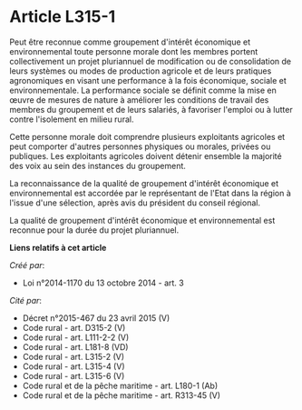 # Article L315-1

Peut être reconnue comme groupement d'intérêt économique et environnemental toute personne morale dont les membres portent
collectivement un projet pluriannuel de modification ou de consolidation de leurs systèmes ou modes de production agricole et
de leurs pratiques agronomiques en visant une performance à la fois économique, sociale et environnementale. La performance
sociale se définit comme la mise en œuvre de mesures de nature à améliorer les conditions de travail des membres du
groupement et de leurs salariés, à favoriser l'emploi ou à lutter contre l'isolement en milieu rural. 

Cette personne morale doit comprendre plusieurs exploitants agricoles et peut comporter d'autres personnes physiques ou
morales, privées ou publiques. Les exploitants agricoles doivent détenir ensemble la majorité des voix au sein des instances
du groupement. 

La reconnaissance de la qualité de groupement d'intérêt économique et environnemental est accordée par le représentant de
l'Etat dans la région à l'issue d'une sélection, après avis du président du conseil régional. 

La qualité de groupement d'intérêt économique et environnemental est reconnue pour la durée du projet pluriannuel.

**Liens relatifs à cet article**

_Créé par_:

  - Loi n°2014-1170 du 13 octobre 2014 - art. 3

_Cité par_:

  - Décret n°2015-467 du 23 avril 2015 (V)
  - Code rural - art. D315-2 (V)
  - Code rural - art. L111-2-2 (V)
  - Code rural - art. L181-8 (VD)
  - Code rural - art. L315-2 (V)
  - Code rural - art. L315-4 (V)
  - Code rural - art. L315-6 (V)
  - Code rural et de la pêche maritime - art. L180-1 (Ab)
  - Code rural et de la pêche maritime - art. R313-45 (V)
